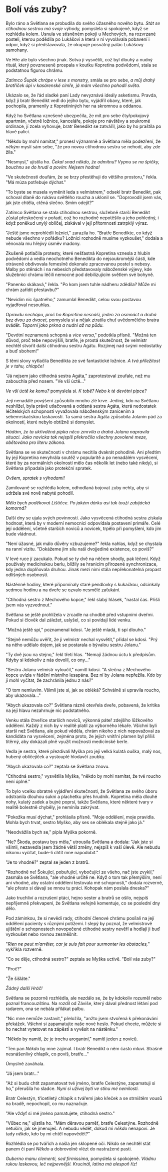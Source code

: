 # Bolí vás zuby?

Bylo ráno a Světlana se probudila do svého úžasného nového bytu. *Stát se ctihodnou sestrou má svoje výhody,* pomyslela si spokojeně, když se rozhlédla kolem. Usnula ve stísněném pokoji u Mechových, na rozvrzané posteli, kterou podědila po Lukášovi a která v ní vyvolávala pobavení i odpor, když si představovala, že okupuje posvátný palác Lukášovy samohany.

Ve Hře ale bylo všechno jinak. Sotva ji vysvětili, což byl dlouhý a nudný rituál, který povzneseně prospala v koutku Kopretina podvědomí, stala se podstatnou figurou chrámu.

*Zatímco Šupák chrápe v lese s monstry,* smála se pro sebe, *a můj drahý bratříček úpí v kasárenské cimře, já mám všechno pohodlí světa.*

Ukázalo se, že řád sladké paní Lady nevyznává ideály asketismu. Pravda, když ji bratr Benedikt vedl do jejího bytu, vyjádřil obavy, které, jak pochopila, pramenily z Kopretininých her na skromnou a oddanou.

Když ho Světlana vznešeně ubezpečila, že mít pro sebe čtyřpokojový apartmán, včetně ložnice, kanceláře, pokoje pro návštěvy a soukromé ordinace, jí zcela vyhovuje, bratr Benedikt se zatvářil, jako by ho praštila po hlavě palicí.

"Někdo by mohl namítat," pronesl významně a Světlana měla podezření, že *někým* myslí sám sebe, "že pro novou ctihodnou sestru se nehodí, aby zde žila."

"Nesmysl," ujistila ho. *Čekal snad někdo, že odmítnu? Vypnu se na špičky, bouchnu se do hrudi a povím: Nejsem hodna!*

"Ve skutečnosti doufám, že se brzy přestěhuji do většího prostoru," řekla. "Má múza potřebuje dýchat."

"To byste se musela vyměnit leda s velmistrem," odsekl bratr Benedikt, pak schoval dlaně do rukávu světlého roucha a uklonil se. "Doprovodil jsem vás, jak jste chtěla, ctěná slečno. Smím odejít?"

Zatímco Světlana se stala ctihodnou sestrou, služebně starší Benedikt zůstal přeskočený v pořadí, což ho rozhodně nepotěšilo a jeho pohledný, i když poněkud unylý obličej, získával v její přítomnosti zatrpklý výraz.

"Ještě jsme neprohlédli ložnici," zarazila ho. "Bratře Benedikte, co když nebude všechno v pořádku? Ložnici rozhodně musíme vyzkoušet," dodala a věnovala mu hřejivý úsměv madony.

Zkušeně potlačila protesty, které nešťastná Kopretina vznesla z hlubin podvědomí a vedla neochotného Benedikta do nejsoukromější části, kde otráveně obdivovala řemeslně dokonale zpracovanou postel s nebesy. Malby po stěnách i na nebesích představovaly náboženské výjevy, kde služebníci chrámu léčili nemocné pod debilizujícím světlem své bohyně.

"Panenko skákavá," řekla. "Po kom jsem tuhle nádheru zdědila? Může mi chrám zařídit přestavbu?"

"Nevidím nic špatného," zamumlal Benedikt, celou svou postavou vyjadřoval nesouhlas.

*Opravdu nechápu, proč ho Kopretina nesnáší, jeden za osmnáct a druhá bez dvou za dvacet,* pomyslela si a nějak ztratila chuť uvědomělého bratra svádět. *Toporní jako prkna a nudní až na půdu.*

"Devótní neznamená schopná a *vice versa*," podotkla přísně. "Možná ten důvod, proč tebe nepovýšili, bratře, je prostá skutečnost, že velmistr nechtěl stvořit další ctihodnou sestru Agátu. Rozjímej nad svými nedostatky a buď sbohem!"

S těmi slovy vytlačila Benedikta ze své fantastické ložnice. *A tvá příležitost je v tahu, chlapče!*

"Já nejsem jako ctihodná sestra Agáta," zaprotestoval zoufale, než mu zabouchla před nosem. "Ve vší úctě..."

*Ve vší úctě ke komu?* pomyslela si. *K tobě? Nebo k té devótní pipce?*

Její nenadálé povýšení způsobilo mnoho zlé krve. Jediný, kdo na Světlanu neshlížel, byla právě utlačovaná a oddaná sestra Agáta, která nedostatek léčitelských schopností vyvažovala náboženským zanícením a sebemrskačskou laskavostí. Ta samá sestra Agáta způsobila Jolanin pád za okolností, které nebylo obtížně si domyslet.

*Hádám, že ta ukřivděná pipka něco zmrvila a drahá Jolana napravila situaci. Jako novicka tak nejspíš překročila všechny povolené meze, obětována pro literu zákona.*

Světlana se ve skutečnosti v chrámu necítila dvakrát pohodlně. Ani předtím by její Kopretina nevyhrála soutěž v popularitě a po nenadálém vysvěcení, které by za normálních okolností mělo čas několik let (nebo také nikdy), si Světlana připadala jako protekční spratek.

*Ovšem, spratek s výhodami!*

Zamilovaně se rozhlédla kolem, odhodlaná bojovat zuby nehty, aby si udržela své nově nabyté pohodlí.

*Měla bych poděkovat Lištičce. Po jakém dárku asi tak touží zabijácká komorná?*

Další dny se ujala svých povinností. Jako vysvěcená ctihodná sestra získala hodnost, která by v moderní nemocnici odpovídala postavení primáře. Celé její oddělení, včetně starších noviců a novicek, trpělo při pomyšlení, kdo jim bude vládnout.

"Není úžasné, jak málo důvěry vzbuzujeme?" řekla nahlas, když se chystala na ranní vizitu. "Dokážeme jim sílu naší dvojjediné existence, co povíš?"

V levé ruce jí zacukalo. Pokud se ty dvě na něčem shodly, pak léčení. Když používaly medicínskou berlu, blížily se hranicím přirozené synchronizace, kdy jedna doplňovala druhou. Jinak mezi nimi stála nepřekonatelná propast odlišných osobností.

Nástěnné hodiny, které připomínaly staré pendlovky s kukačkou, odcinkaly sedmou hodinu a na dveře se ozvalo nesmělé zaťukání.

"Ctihodná sestro z Mechového kopce," řekl slabý hlásek, "nastal čas. Přišli jsem vás vyzvednout."

Světlana se ještě prohlížela v zrcadle na chodbě před vstupními dveřmi. Pokud si člověk dal záležet, uslyšel, co si povídají lidé venku.

"Možná ještě spí," poznamenal kdosi. "Je ještě mladá, ti spí dlouho."

"Stejně nemůžu uvěřit, že ji velmistr nechal vysvětit," přidal se kdosi. "Prý na něho udělalo dojem, jak se postarala o bývalou sestru Jolanu."

"Ty dvě jsou na stejno," řekl třetí hlas. "Nemají žádnou úctu k předpisům. Kdyby si kdokoliv z nás dovolil, co ony..."

"Sestru Jolanu velmistr vyloučil," namítl kdosi. "A slečna z Mechového kopce uvízla v řádění místního lesapána. Bez ní by Jolana nepřežila. Kdo by jí mohl vyčítat, že zachránila jednu z nás?"

"O tom nemluvím. Všimli jste si, jak se obléká? Schválně si upravila roucho, aby ukazovala..."

"Abych ukazovala co?" Světlana rázně otevřela dveře, pobavená, že kritika na její hlavu nezahrnuje nic podstatného.

Venku stála čtveřice starších noviců, výkonná páteř zdejšího lůžkového oddělení. Každý z nich by v realitě platil za výborného lékaře. Všichni byli starší než Světlana, ale pokud věděla, chrám nikoho z nich nepovažoval za kandidáta na vysvěcení, zejména proto, že jejich vnitřní plamen byl příliš titěrný, aby dokázali plně využít možnosti medicínské berle.

Vedla je sestra, které přezdívali Myška pro její velká kulatá ouška, malý nos, hubený obličejíček a vystouplé hlodavčí zoubky.

"Abych ukazovala co?" zeptala se Světlana znovu.

"Ctihodná sestro," vysvětlila Myška, "někdo by mohl namítat, že tvé roucho není úplné."

To bylo vcelku obratné vyjádření skutečnosti, že Světlana ze svého úboru odstranila dlouhou sukni a plachetku přes hrudník. Kopretina měla dlouhé nohy, kulatý zadek a bujné poprsí, takže Světlana, které některé tvary v realitě bolestně chyběly, je nemínila zakrývat.

"Pokožka musí dýchat," prohlásila přísně. "Moje oddělení, moje pravidla. Mohla bych trvat, sestro Myško, aby ses se oblékala stejně jako já."

"Neodvážila bych se," pípla Myška pokorně.

"Ne? Škoda, postavu bys měla," utrousila Světlana a dodala: "Jak jste si všimli, nezavedla jsem žádné větší změny, nejspíš k vaší úlevě. Ale nebudu nikomu vyčítat, bude-li chtít mne napodobit."

"Je to vhodné?" zeptal se jeden z bratrů.

"Rozhodně ne! Šokující, pobuřující, vybočující ze všeho, nač jste zvyklí," zasmála se Světlana, "ale vhodné určitě ne. Když o tom tak přemýšlím, není ani vhodné, aby ostatní oddělení testovala mé schopnosti," dodala rozverně, "ale přesto si dávají se mnou tu práci. Kohopak nám poslala dneska?"

Jako truchliví a rozrušení ptáci, hejno sester a bratrů se ošilo, nejspíš nepříjemně překvapení, že Světlana veřejně komentuje, co se poslední dny dělo.

Pod záminkou, že si nevědí rady, ctihodní členové chrámu posílali na její oddělení pacienty s různými potížemi. I slepý by poznal, že velmistrově ujištění o schopnostech novopečené ctihodné sestry nevěří a hodlají ji buď vyzkoušet nebo rovnou zesměšnit.

"*Rien ne peut m’arrêter, car je suis fait pour surmonter les obstacles,*" vykřikla rozverně.

"Co se děje, ctihodná sestro?" zeptala se Myška uctivě. "Bolí vás zuby?"

"Proč?"

"Že šišláte."

*Žádný další Hráč!*

Světlana se pozorně rozhlédla, ale nezdálo se, že by kdokoliv rozuměl nebo poznal francouzštinu. Na rozdíl od Záviše, který dával přednost létání pod radarem, ona se nebála přilákat palbu.

"Nic mne nemůže zastavit," přeložila, "anžto jsem stvořená k překonávání překážek. Všichni si zapamatujte naše nové heslo. Pokud chcete, můžete si ho nechat vytetovat na zápěstí a vyvěsit na nástěnku."

"Někdo by namítl, že je trochu arogantní," namítl jeden z noviců.

"Ten pan *Někdo* by mne zajímal. I bratr Benedikt o něm často mluví. Strašně nesnášenlivý chlapík, co povíš, bratře..."

Úmyslně zaváhala.

"Já jsem bratr..."

"Až si budu chtít zapamatovat tvé jméno, bratře Celestýne, zapamatuji si ho," přerušila ho sladce. *Nyní si užívej bytí ve stínu mé nemilosti.*

Bratr Celestýn, třicetiletý chlapík s tvářemi jako křeček a se strništěm vousů na bradě, nepochopil, co mu naznačuje.

"Ale vždyť si mé jméno pamatujete, ctihodná sestro."

"Vůbec ne," ujistila ho. "Mám děravou paměť, bratře Celestýne. Rozhodně netuším, jak se jmenuješ.  A nebudu vědět, dokud mi *někdo* nenapoví. Je tady *někdo*, kdo by mi chtěl napovědět?"

Rozhlédla se po tvářích a našla jen sklopené oči. Nikdo se nechtěl stát panem či paní *Někdo* a dobrovolně vlézt do nastražené pasti.

*Guberno manu clementi, sed firmissima,* pomyslela si spokojeně. *Vládnu rukou laskavou, leč nejpevnější. Krucinál, latina má alespoň říz!*
